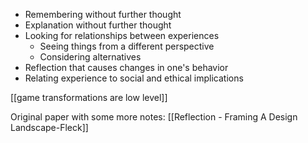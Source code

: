  - Remembering without further thought
 - Explanation without further thought
 - Looking for relationships between experiences
   - Seeing things from a different perspective
   - Considering alternatives
 - Reflection that causes changes in one's behavior
 - Relating experience to social and ethical implications

[[game transformations are low level]]

Original paper with some more notes: [[Reflection - Framing A Design Landscape-Fleck]]
